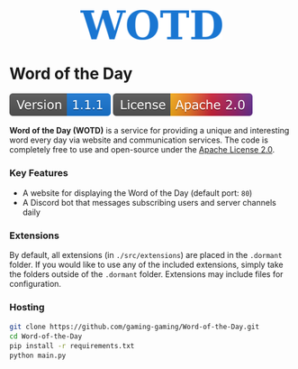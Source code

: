 <p align="center">
  <img src="https://raw.githubusercontent.com/gaming-gaming/WOTD-Brand-Assets/main/logos/accent/wotd-logo.svg" width="50%">
</p>

# Word of the Day
[![Version](https://raw.githubusercontent.com/gaming-gaming/WOTD-Brand-Assets/main/badges/Version-1.1.1-%231976d2.svg)](https://github.com/gaming-gaming/Word-of-the-Day/releases/)
[![License](https://raw.githubusercontent.com/gaming-gaming/WOTD-Brand-Assets/main/badges/License-Apache%202.0-gradient.svg)](LICENSE)

**Word of the Day (WOTD)** is a service for providing a unique and interesting word every day via website and communication services.
The code is completely free to use and open-source under the [Apache License 2.0](https://www.apache.org/licenses/LICENSE-2.0).

### Key Features
- A website for displaying the Word of the Day (default port: `80`)
- A Discord bot that messages subscribing users and server channels daily

### Extensions
By default, all extensions (in `./src/extensions`) are placed in the `.dormant` folder. If you would like to use any of the included extensions, simply take the folders outside of the `.dormant` folder. Extensions may include files for configuration.

### Hosting

```bash
git clone https://github.com/gaming-gaming/Word-of-the-Day.git
cd Word-of-the-Day
pip install -r requirements.txt
python main.py
```
